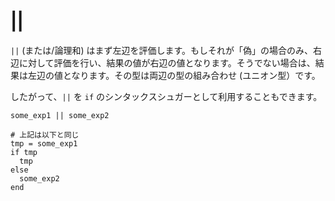 # ||

`||` (または/論理和) はまず左辺を評価します。もしそれが「偽」の場合のみ、右辺に対して評価を行い、結果の値が右辺の値となります。そうでない場合は、結果は左辺の値となります。その型は両辺の型の組み合わせ (ユニオン型）です。

したがって、`||` を `if` のシンタックスシュガーとして利用することもできます。

```crystal
some_exp1 || some_exp2

# 上記は以下と同じ
tmp = some_exp1
if tmp
  tmp
else
  some_exp2
end
```
